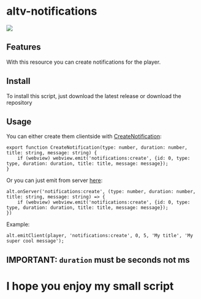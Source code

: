 # altv-notifications

![](preview.gif)

## Features

With this resource you can create notifications for the player.

## Install

To install this script, just download the latest release or download the repository

## Usage

You can either create them clientside with [CreateNotification](https://github.com/elsucco/altvnotifications/blob/28b4d64664b879e67fe44c377b2259455a40ce13/src/client/index.ts#L9):

```
export function CreateNotification(type: number, duration: number, title: string, message: string) {
    if (webview) webview.emit('notifications:create', {id: 0, type: type, duration: duration, title: title, message: message});
}
```

Or you can just emit from server [here](https://github.com/elsucco/altv-notifications/blob/28b4d64664b879e67fe44c377b2259455a40ce13/src/client/index.ts#L5):

```
alt.onServer('notifications:create', (type: number, duration: number, title: string, message: string) => {
    if (webview) webview.emit('notifications:create', {id: 0, type: type, duration: duration, title: title, message: message});
})
```

Example:

```
alt.emitClient(player, 'notifications:create', 0, 5, 'My title', 'My super cool message');
```

## IMPORTANT: `duration` must be seconds not ms

# I hope you enjoy my small script

